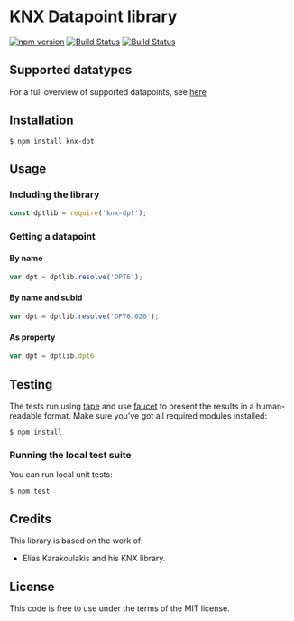 # KNX Datapoint library
[![npm version](https://badge.fury.io/js/knx-dpt.svg)](https://badge.fury.io/js/knx-dpt)
[![Build Status](https://travis-ci.org/rubenoost/knx-dpt.svg?branch=master)](https://travis-ci.org/rubenoost/knx-dpt)
[![Build Status](https://travis-ci.org/rubenoost/knx-dpt.svg?branch=development)](https://travis-ci.org/rubenoost/knx-dpt)

## Supported datatypes
For a full overview of supported datapoints, see [here](doc/supported-datapoints.md)

## Installation

```
$ npm install knx-dpt
```

## Usage

### Including the library

```javascript
const dptlib = require('knx-dpt');
```

### Getting a datapoint

#### By name

```javascript
var dpt = dptlib.resolve('DPT6');
```

#### By name and subid

```javascript
var dpt = dptlib.resolve('DPT6.020');
```

#### As property

```javascript
var dpt = dptlib.dpt6
```

## Testing

The tests run using [tape](https://www.npmjs.com/package/tape) and use [faucet](https://www.npmjs.com/package/faucet)
to present the results in a human-readable format. Make sure you've got all required modules installed:
```
$ npm install
```

### Running the local test suite

You can run local unit tests:
```
$ npm test
```

## Credits

This library is based on the work of:
* Elias Karakoulakis and his KNX library.

## License

This code is free to use under the terms of the MIT license.